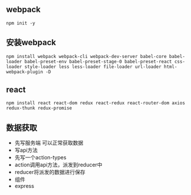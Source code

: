 ## webpack
```
npm init -y
```

## 安装webpack
```
npm install webpack webpack-cli webpack-dev-server babel-core babel-loader babel-preset-env babel-preset-stage-0 babel-preset-react css-loader style-loader less less-loader file-loader url-loader html-webpack-plugin -D
```

## react
```
npm install react react-dom redux react-redux react-router-dom axios redux-thunk redux-promise
```

## 数据获取
- 先写服务端 可以正常获取数据
- 写api方法
- 先写一个action-types
- action调用api方法，派发到reducer中
- reducer将派发的数据进行保存
- 组件
- express